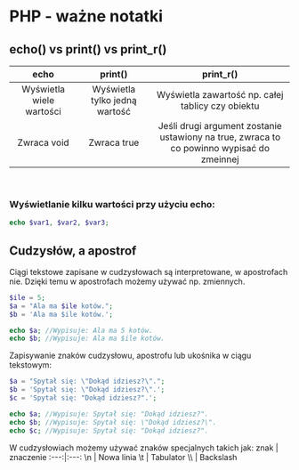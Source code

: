 # PHP - ważne notatki
## echo() vs print() vs print_r()

echo | print() | print_r()
:-----:|:------:|:-----:
Wyświetla wiele wartości | Wyświetla tylko jedną wartość | Wyświetla zawartość np. całej tablicy czy obiektu
Zwraca void | Zwraca true | Jeśli drugi argument zostanie ustawiony na true, zwraca to co powinno wypisać do zmeinnej
<br>

### Wyświetlanie kilku wartości przy użyciu echo:
```php
echo $var1, $var2, $var3;
```


## Cudzysłów, a apostrof
Ciągi tekstowe zapisane w cudzysłowach są interpretowane, w apostrofach nie. 
Dzięki temu w apostrofach możemy używać np. zmiennych.
```php
$ile = 5;
$a = "Ala ma $ile kotów.";
$b = 'Ala ma $ile kotów.';

echo $a; //Wypisuje: Ala ma 5 kotów.
echo $b; //Wypisuje: Ala ma $ile kotów.
```

Zapisywanie znaków cudzysłowu, apostrofu lub ukośnika w ciągu tekstowym:
```php
$a = "Spytał się: \"Dokąd idziesz?\".";
$b = 'Spytał się: \"Dokąd idziesz?\".';
$c = 'Spytał się: "Dokąd idziesz?".';

echo $a; //Wypisuje: Spytał się: "Dokąd idziesz?".
echo $b; //Wypisuje: Spytał się: \"Dokąd idziesz?\".
echo $c; //Wypisuje: Spytał się: "Dokąd idziesz?".

```

W cudzysłowiach możemy używać znaków specjalnych takich jak:
znak | znaczenie
:---:|:---:
\n | Nowa linia
\t | Tabulator
\\\ | Backslash
